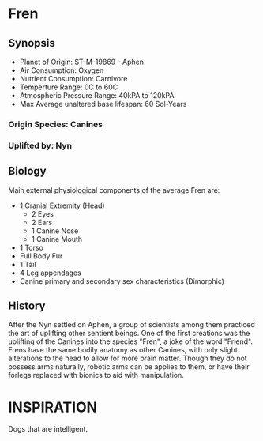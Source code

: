 # Fren
## Synopsis
* Planet of Origin: ST-M-19869   -  Aphen
* Air Consumption: Oxygen
* Nutrient Consumption: Carnivore
* Temperture Range: 0C to 60C
* Atmospheric Pressure Range: 40kPA to 120kPA
* Max Average unaltered base lifespan: 60 Sol-Years
### Origin Species: Canines
### Uplifted by: Nyn

## Biology
Main external physiological components of the average Fren are:
* 1 Cranial Extremity (Head)
    * 2 Eyes
    * 2 Ears
    * 1 Canine Nose
    * 1 Canine Mouth 
* 1 Torso
* Full Body Fur
* 1 Tail
* 4 Leg appendages
* Canine primary and secondary sex characteristics (Dimorphic)

## History
After the Nyn settled on Aphen, a group of scientists among them practiced the art of uplifting other sentient beings. One of the first creations was the uplifting of the Canines into the species "Fren", a joke of the word "Friend". Frens have the same bodily anatomy as other Canines, with only slight alterations to the head to allow for more brain matter. Though they do not possess arms naturally, robotic arms can be applies to them, or have their forlegs replaced with bionics to aid with manipulation.

# INSPIRATION
Dogs that are intelligent. 